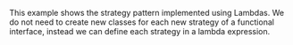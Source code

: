 This example shows the strategy pattern implemented using Lambdas.
We do not need to create new classes for each new strategy of a functional interface, instead we can define each strategy in a lambda expression.